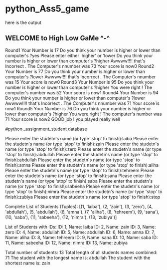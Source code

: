 ﻿# python_Ass5_game

here is the output 

WELCOME to High Low GaMe ^-^
--------------------------------
Round1
Your Number is 17
Do you think your number is higher or lower than computer's ?yes
Please enter either 'higher' or 'lower
Do you think your number is higher or lower than computer's ?higher
Awwww!!!! that's Incorrect . The Computer's nnumber was 73
Your score is now0
Round2
Your Number is 77
Do you think your number is higher or lower than computer's ?lower
Awwww!!!! that's Incorrect . The Computer's nnumber was 15
Your score is now0
Round3
Your Number is 95
Do you think your number is higher or lower than computer's ?higher
You were right ! The computer's number was 52
Your score is now1
Round4
Your Number is 94
Do you think your number is higher or lower than computer's ?lower
Awwww!!!! that's Incorrect . The Computer's nnumber was 71
Your score is now1
Round5
Your Number is 76
Do you think your number is higher or lower than computer's ?higher
You were right ! The computer's number was 71
Your score is now2
GOOD job ! you played really well

#python _assignment_student database


Please enter the studetn's name (or type 'stop' to finish):laiba 
Please enter the studetn's name (or type 'stop' to finish):zain 
Please enter the studetn's name (or type 'stop' to finish):zero
Please enter the studetn's name (or type 'stop' to finish):abdullah
Please enter the studetn's name (or type 'stop' to finish):abdullah
Please enter the studetn's name (or type 'stop' to finish):amna
Please enter the studetn's name (or type 'stop' to finish):aliha
Please enter the studetn's name (or type 'stop' to finish):tehreem
Please enter the studetn's name (or type 'stop' to finish):sana
Please enter the studetn's name (or type 'stop' to finish):saba
Please enter the studetn's name (or type 'stop' to finish):sabeeha
Please enter the studetn's name (or type 'stop' to finish):nimra
Please enter the studetn's name (or type 'stop' to finish):zubiya
Please enter the studetn's name (or type 'stop' to finish):stop

Complete List of Students (Tuples):
[(1, 'laiba'), (2, 'zain'), (3, 'zero'), (4, 'abdullah'), (5, 'abdullah'), (6, 'amna'), (7, 'aliha'), (8, 'tehreem'), (9, 'sana'), (10, 'saba'), (11, 'sabeeha'), (12, 'nimra'), (13, 'zubiya')]

List of Students with IDs:
ID: 1, Name: laiba
ID: 2, Name: zain
ID: 3, Name: zero
ID: 4, Name: abdullah
ID: 5, Name: abdullah
ID: 6, Name: amna
ID: 7, Name: aliha
ID: 8, Name: tehreem
ID: 9, Name: sana
ID: 10, Name: saba
ID: 11, Name: sabeeha
ID: 12, Name: nimra
ID: 13, Name: zubiya

Total number of students: 13
Total length of all students names combined: 71
The student with the longest name is: abdullah
The student with the shortest name is: zain

